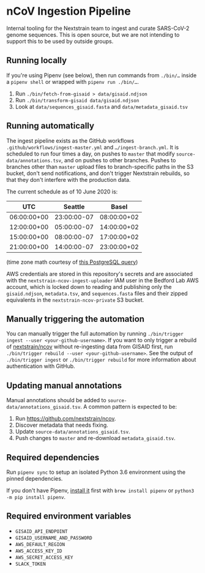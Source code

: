 # nCoV Ingestion Pipeline

Internal tooling for the Nextstrain team to ingest and curate SARS-CoV-2 genome sequences. This is open source, but we are not intending to support this to be used by outside groups.

## Running locally
If you're using Pipenv (see below), then run commands from `./bin/…` inside a `pipenv shell` or wrapped with `pipenv run ./bin/…`.

1. Run `./bin/fetch-from-gisaid > data/gisaid.ndjson`
2. Run `./bin/transform-gisaid data/gisaid.ndjson`
3. Look at `data/sequences_gisaid.fasta` and `data/metadata_gisaid.tsv`

## Running automatically
The ingest pipeline exists as the GitHub workflows `.github/workflows/ingest-master.yml` and `…/ingest-branch.yml`.
It is scheduled to run four times a day, on pushes to `master` that modify `source-data/annotations.tsv`, and on pushes to other branches.
Pushes to branches other than `master` upload files to branch-specific paths in the S3 bucket, don't send notifications, and don't trigger Nextstrain rebuilds, so that they don't interfere with the production data.

The current schedule as of 10 June 2020 is:

| UTC         | Seattle     | Basel       |
| ----------- | ----------- | ----------- |
| 06:00:00+00 | 23:00:00-07 | 08:00:00+02 |
| 12:00:00+00 | 05:00:00-07 | 14:00:00+02 |
| 15:00:00+00 | 08:00:00-07 | 17:00:00+02 |
| 21:00:00+00 | 14:00:00-07 | 23:00:00+02 |

(time zone math courtesy of [this PostgreSQL query](https://gist.github.com/tsibley/2237b487ad022b3fdf62937fa94cf216))

AWS credentials are stored in this repository's secrets and are associated with the `nextstrain-ncov-ingest-uploader` IAM user in the Bedford Lab AWS account, which is locked down to reading and publishing only the `gisaid.ndjson`, `metadata.tsv`, and `sequences.fasta` files and their zipped equivalents in the `nextstrain-ncov-private` S3 bucket.

## Manually triggering the automation
You can manually trigger the full automation by running `./bin/trigger ingest --user <your-github-username>`.
If you want to only trigger a rebuild of [nextstrain/ncov](https://github.com/nextstrain/ncov) without re-ingesting data from GISAID first, run `./bin/trigger rebuild --user <your-github-username>`.
See the output of `./bin/trigger ingest` or `./bin/trigger rebuild` for more information about authentication with GitHub.

## Updating manual annotations
Manual annotations should be added to `source-data/annotations_gisaid.tsv`.
A common pattern is expected to be:

 1. Run <https://github.com/nextstrain/ncov>.
 2. Discover metadata that needs fixing.
 3. Update `source-data/annotations_gisaid.tsv`.
 4. Push changes to `master` and re-download `metadata_gisaid.tsv`.

## Required dependencies
Run `pipenv sync` to setup an isolated Python 3.6 environment using the pinned dependencies.

If you don't have Pipenv, [install it](https://pipenv.pypa.io/en/latest/install/#installing-pipenv) first with `brew install pipenv` or `python3 -m pip install pipenv`.

## Required environment variables
* `GISAID_API_ENDPOINT`
* `GISAID_USERNAME_AND_PASSWORD`
* `AWS_DEFAULT_REGION`
* `AWS_ACCESS_KEY_ID`
* `AWS_SECRET_ACCESS_KEY`
* `SLACK_TOKEN`

